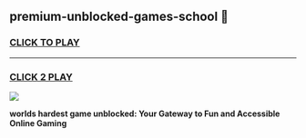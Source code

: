 
## premium-unblocked-games-school 👋
<h3>
<a href="https://premium.freeplayer.one?title=premium-unblocked-games-school&ref=14F">CLICK TO PLAY</a></h3>
<hr>

<h3>
<a href="https://premium.freeplayer.one?title=premium-unblocked-games-school&ref=14F">CLICK 2 PLAY</a>
  
</h3>

<a href="https://premium.freeplayer.one?title=premium-unblocked-games-school&ref=12F/"><img src="https://clearcache.store/games.png"></a>


**worlds hardest game unblocked: Your Gateway to Fun and Accessible Online Gaming**

